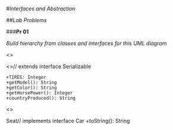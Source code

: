 #*Interfaces and Abstraction*

##*Lab Problems*

###**Pr 01**

_Build hierarchy from classes and interfaces for this UML diagram_

<<inteface>>

<<Car>>// extends interface Serializable
```
+TIRES: Integer
+getModel(): String
+getColor(): String
+getHorsePower(): Integer
+countryProduced(): String
```

<<Serializable>>

Seat// implements interface Car
+toString(): String
